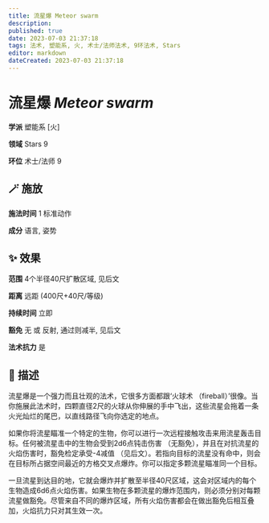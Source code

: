 ```yaml
---
title: 流星爆 Meteor swarm
description: 
published: true
date: 2023-07-03 21:37:18
tags: 法术, 塑能系, 火, 术士/法师法术, 9环法术, Stars
editor: markdown
dateCreated: 2023-07-03 21:37:18
---
```


# **流星爆** *Meteor swarm*

**学派** 塑能系 \[火\] 

**领域** Stars 9

**环位** 术士/法师 9

## 🪄 施放

**施法时间** 1 标准动作

**成分** 语言, 姿势

## ✨ 效果  

**范围** 4个半径40尺扩散区域, 见后文

**距离** 远距 (400尺+40尺/等级)  

**持续时间** 立即 

**豁免** 无 或 反射, 通过则减半, 见后文

**法术抗力** 是

## 📖 描述

流星爆是一个强力而且壮观的法术，它很多方面都跟‘火球术 （fireball）’很像。当你施展此法术时，四颗直径2尺的火球从你伸展的手中飞出，这些流星会拖着一条火光灿烂的尾巴，以直线路径飞向你选定的地点。

如果你将流星瞄准一个特定的生物，你可以进行一次远程接触攻击来用流星轰击目标。任何被流星击中的生物会受到2d6点钝击伤害 （无豁免），并且在对抗流星的火焰伤害时，豁免检定承受-4减值 （见后文）。若指向目标的流星没有命中，则会在目标所占据空间最近的方格交叉点爆炸。你可以指定多颗流星瞄准同一个目标。

一旦流星到达目的地，它就会爆炸并扩散至半径40尺区域，这会对区域内的每个生物造成6d6点火焰伤害。如果生物在多颗流星的爆炸范围内，则必须分别对每颗流星做豁免。尽管来自不同的爆炸区域，所有火焰伤害都会在做出豁免后相互叠加，火焰抗力只对其生效一次。
    